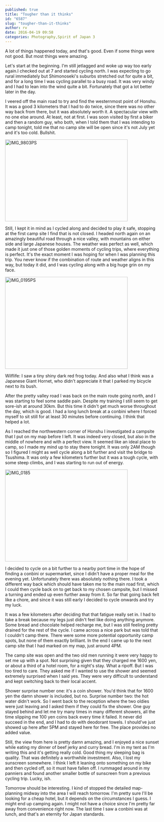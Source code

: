 ```yaml
---
published: true
title: "Tougher than it thinks"
id: "6587"
slug: "tougher-than-it-thinks"
author: rv
date: 2016-04-19 09:58
categories: Photography,Spirit of Japan 3
---
```

A lot of things happened today, and that's good. Even if some things were not good. But most things were amazing.

Let's start at the beginning. I'm still jetlagged and woke up way too early again.I checked out at 7 and started cycling north. I was expecting to go rural immediately but Shimonoseki's suburbs stretched out for quite a bit, and for a long time I was cycling parallel to a busy road. It was very windy and I had to lean into the wind quite a bit. Fortunately that got a lot better later in the day.

I veered off the main road to try and find the westernmost point of Honshu. It was a good 3 kilometers that I had to do twice, since there was no other way back from there, but it was absolutely worth it. A spectacular view with no one else around. At least, not at first. I was soon visited by first a biker and then a random guy, who both, when I told them that I was intending to camp tonight, told me that no camp site will be open since it's not July yet and it's too cold. Bullshit.

<a href="https://s3.amazonaws.com/cfwblog/uploads/2016/04/IMG_9803PS.jpg" rel="attachment wp-att-6588"><img class="aligncenter size-medium wp-image-6588" src="https://s3.amazonaws.com/cfwblog/uploads/2016/04/IMG_9803PS-400x267.jpg" alt="IMG_9803PS" width="400" height="267" /></a>

Still, I kept it in mind as I cycled along and decided to play it safe, stopping at the first camp site I find that is not closed. I headed north again on an amazingly beautiful road through a nice valley, with mountains on either side and large Japanese houses. The weather was perfect as well, which made it just one of those golden moments of cycling trips, where everything is perfect. It's the exact moment I was hoping for when I was planning this trip. You never know if the combination of route and weather aligns in this way, but today it did, and I was cycling along with a big huge grin on my face.

<a href="https://s3.amazonaws.com/cfwblog/uploads/2016/04/IMG_0195PS.jpg" rel="attachment wp-att-6589"><img class="aligncenter size-medium wp-image-6589" src="https://s3.amazonaws.com/cfwblog/uploads/2016/04/IMG_0195PS-400x300.jpg" alt="IMG_0195PS" width="400" height="300" /></a>

Wilflife: I saw a tiny shiny dark red frog today. And also what I think was a Japanese Giant Hornet, who didn't appreciate it that I parked my bicycle next to its bush.

After the pretty valley road I was back on the main route going north, and I was starting to feel some saddle pain. Despite my training I still seem to get sore-ish at around 30km. But this time it didn't get much worse throughout the day, which is good. I had a long lunch break at a conbini where I forced myself to sit still for at least 30 minutes before continuing. I think that helped a lot.

As I reached the northwestern corner of Honshu I investigated a campsite that I put on my map before I left. It was indeed very closed, but also in the middle of nowhere and with a perfect view. It seemed like an ideal place to camp, so I made my mind up to stay there tonight. It was only 2AM though so I figured I might as well cycle along a bit further and visit the bridge to Tsushima. It was only a few kilometers further but it was a tough cycle, with some steep climbs, and I was starting to run out of energy.

<a href="https://s3.amazonaws.com/cfwblog/uploads/2016/04/IMG_0185.jpg" rel="attachment wp-att-6590"><img class="aligncenter size-medium wp-image-6590" src="https://s3.amazonaws.com/cfwblog/uploads/2016/04/IMG_0185-400x300.jpg" alt="IMG_0185" width="400" height="300" /></a>

I decided to cycle on a bit further to a nearby port time in the hope of finding a conbini or supermarket, since I didn't have a proper meal for the evening yet. Unfortunately there was absolutely nothing there. I took a different way back which should have taken me to the main road first, which I could then cycle back on to get back to my chosen campsite, but I missed a turning and ended up even further away from it. So far that going back felt like a chore, and since it was still early I decided to cycle onwards and try my luck.

It was a few kilometers after deciding that that fatigue really set in. I had to take a break because my legs just didn't feel like doing anything anymore. Some bread and chocolate helped recharge me, but I was still feeling pretty drained for the rest of the cycle. I came across a nice park but was told that I couldn't camp there. There were some more potential opportunity camp spots, but none of them exactly brilliant. In the end I came up to the next camp site that I had marked on my map, just around 4PM.

The camp site was open and the two old men running it were very happy to set me up with a spot. Not surprising given that they charged me 1600 yen, or about a third of a hotel room, for a night's stay. What a ripoff. But I was too tired to care. They asked me if I wanted to use the shower and seemed extremely surprised when I said yes. They were very difficult to understand and kept switching back to their local accent.

Shower surprise number one: it's a coin shower. You'd think that for 1600 yen the damn shower is included, but no. Surprise number two: the hot water didn't work. So I went back to the reception where the two oldies were just leaving and I asked them if they could fix the shower. One guy stayed behind and let me try many times in many different showers, all the time slipping me 100 yen coins back every time it failed. It never did succeed in the end, and I had to do with deodorant towels. I should've just showed up here after 5PM and stayed here for free. The place provides no added value.

Still, the view from here is pretty damn amazing, and I enjoyed a nice sunset while eating my dinner of beef jerky and curry bread. I'm in my tent as I'm writing this and it's getting really cold. Good thing my sleeping bag is quality. That was definitely a worthwhile investment. Also, I lost my sunscreen somewhere. I think I left it leaning onto something on my bike and then cycled off, so it must have fallen off. I rummaged around in my panniers and found another smaller bottle of sunscreen from a previous cycling trip. Lucky, ish.

Tomorrow should be interesting. I kind of stopped the detailed map-planning midway into the area I will reach tomorrow. I'm pretty sure I'll be looking for a cheap hotel, but it depends on the circumstances I guess. I might end up camping again. I might not have a choice since I'm pretty far away from convenience right now. The last time I saw a conbini was at lunch, and that's an eternity for Japan standards.
